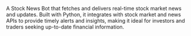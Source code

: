 A Stock News Bot that fetches and delivers real-time stock market news and updates. Built with Python, it integrates with stock market and news APIs to provide timely alerts and insights, making it ideal for investors and traders seeking up-to-date financial information.
